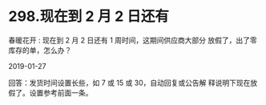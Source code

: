 # 298.现在到 2 月 2 日还有

春暖花开 : 现在到 2 月 2 日还有 1 周时间，这期间供应商大部分 放假了，出了零库存的单，怎么办？

2019-01-27

回答：发货时间设置长些，如 7 或 15 或 30，自动回复或公告解 释说明下现在放假了。设置参考前面一条。